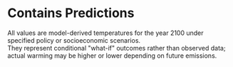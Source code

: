 # Contains Predictions

All values are model-derived temperatures for the year 2100 under specified policy or socioeconomic scenarios.  
They represent conditional "what-if" outcomes rather than observed data; actual warming may be higher or lower depending on future emissions. 